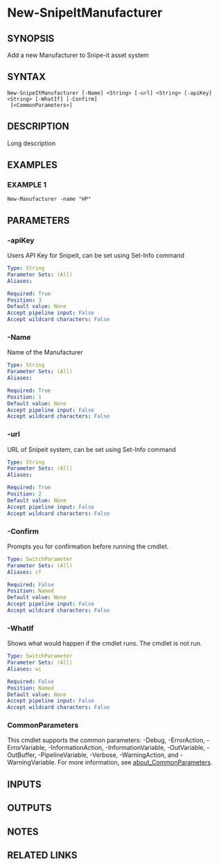 ﻿---
external help file: SnipeItPS-help.xml
Module Name: SnipeitPS
online version:
schema: 2.0.0
---

# New-SnipeItManufacturer

## SYNOPSIS
Add a new Manufacturer to Snipe-it asset system

## SYNTAX

```
New-SnipeItManufacturer [-Name] <String> [-url] <String> [-apiKey] <String> [-WhatIf] [-Confirm]
 [<CommonParameters>]
```

## DESCRIPTION
Long description

## EXAMPLES

### EXAMPLE 1
```
New-Manufacturer -name "HP"
```

## PARAMETERS

### -apiKey
Users API Key for Snipeit, can be set using Set-Info command

```yaml
Type: String
Parameter Sets: (All)
Aliases:

Required: True
Position: 3
Default value: None
Accept pipeline input: False
Accept wildcard characters: False
```

### -Name
Name of the Manufacturer

```yaml
Type: String
Parameter Sets: (All)
Aliases:

Required: True
Position: 1
Default value: None
Accept pipeline input: False
Accept wildcard characters: False
```

### -url
URL of Snipeit system, can be set using Set-Info command

```yaml
Type: String
Parameter Sets: (All)
Aliases:

Required: True
Position: 2
Default value: None
Accept pipeline input: False
Accept wildcard characters: False
```

### -Confirm
Prompts you for confirmation before running the cmdlet.

```yaml
Type: SwitchParameter
Parameter Sets: (All)
Aliases: cf

Required: False
Position: Named
Default value: None
Accept pipeline input: False
Accept wildcard characters: False
```

### -WhatIf
Shows what would happen if the cmdlet runs.
The cmdlet is not run.

```yaml
Type: SwitchParameter
Parameter Sets: (All)
Aliases: wi

Required: False
Position: Named
Default value: None
Accept pipeline input: False
Accept wildcard characters: False
```

### CommonParameters
This cmdlet supports the common parameters: -Debug, -ErrorAction, -ErrorVariable, -InformationAction, -InformationVariable, -OutVariable, -OutBuffer, -PipelineVariable, -Verbose, -WarningAction, and -WarningVariable. For more information, see [about_CommonParameters](http://go.microsoft.com/fwlink/?LinkID=113216).

## INPUTS

## OUTPUTS

## NOTES

## RELATED LINKS
